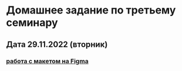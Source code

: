 # Домашнее задание по третьему семинару 
## Дата 29.11.2022 (вторник)
### [работа с макетом на Figma](https://olegsamy.github.io/DZ3figma/#) 
